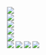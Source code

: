 ![](https://raw.githubusercontent.com/yaim0425/zzzYAIM0425-0500-free-fluids/main/Doc/Krastorio2/(1).png)  
![](https://raw.githubusercontent.com/yaim0425/zzzYAIM0425-0500-free-fluids/main/Doc/Krastorio2/(2).png)  
![](https://raw.githubusercontent.com/yaim0425/zzzYAIM0425-0500-free-fluids/main/Doc/Krastorio2/(3).png)  
![](https://raw.githubusercontent.com/yaim0425/zzzYAIM0425-0500-free-fluids/main/Doc/Krastorio2/(4).png)  
![](https://raw.githubusercontent.com/yaim0425/zzzYAIM0425-0500-free-fluids/main/Doc/Krastorio2/(5).png)  
![](https://raw.githubusercontent.com/yaim0425/zzzYAIM0425-0500-free-fluids/main/Doc/Krastorio2/(6).png)
![](https://raw.githubusercontent.com/yaim0425/zzzYAIM0425-0500-free-fluids/main/Doc/Krastorio2/(7).png)
![](https://raw.githubusercontent.com/yaim0425/zzzYAIM0425-0500-free-fluids/main/Doc/Krastorio2/(8).png)
![](https://raw.githubusercontent.com/yaim0425/zzzYAIM0425-0500-free-fluids/main/Doc/Krastorio2/(9).png)

